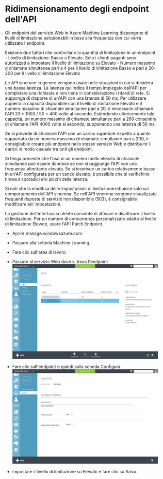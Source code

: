 <properties 
	pageTitle="Ridimensionamento degli endpoint dell'API" 
	description="Ridimensionamento degli endpoint del servizio Web in Azure Machine Learning" 
	services="machine-learning" 
	authors="hiteshmadan" 
	manager="padou" 
	editor=""/>

<tags
	ms.service="machine-learning"
	ms.devlang="multiple"
	ms.topic="article"
	ms.tgt_pltfrm="na"
	ms.workload="tbd" 
	ms.date="02/19/2015"
	ms.author="himad"/>


# Ridimensionamento degli endpoint dell'API

Gli endpoint del servizio Web in Azure Machine Learning dispongono di livelli di limitazione selezionabili in base alla frequenza con cui verrà utilizzato l'endpoint.

Esistono due fattori che controllano la quantità di limitazione in un endpoint - Livello di limitazione: Basso o Elevato. Solo i clienti paganti sono autorizzati a impostare il livello di limitazione su Elevato - Numero massimo d chiamate simultanee pari a 4 per il livello di limitazione Basso e pari a 20-200 per il livello di limitazione Elevato


Le API sincrone in genere vengono usate nelle situazioni in cui si desidera una bassa latenza. La latenza qui indica il tempo impiegato dall'API per completare una richiesta e non tiene in considerazione i ritardi di rete. Si supponga di disporre di un'API con una latenza di 50 ms. Per utilizzare appieno la capacità disponibile con il livello di limitazione Elevato e il numero massimo di chiamate simultanee pari a 20, è necessario chiamare l'API 20 \* 1000 / 50 = 400 volte al secondo. Estendendo ulteriormente tale capacità, un numero massimo di chiamate simultanee pari a 200 consentirà di chiamare l'API 4000 volte al secondo, supponendo una latenza di 50 ms.

Se si prevede di chiamare l'API con un carico superiore rispetto a quanto supportato da un numero massimo di chiamate simultanee pari a 200, è consigliabile creare più endpoint nello stesso servizio Web e distribuire il carico in modo casuale tra tutti gli endpoint.

Si tenga presente che l'uso di un numero molto elevato di chiamate simultanee può essere dannoso se non si raggiunge l'API con una frequenza altrettanto elevata. Se si inserisce un carico relativamente basso in un'API configurata per un carico elevato, è possibile che si verifichino timeout sporadici e/o picchi della latenza.

Si noti che la modifica delle impostazioni di limitazione influisce solo sul comportamento dell'API sincrona. Se nell'API sincrona vengono visualizzate frequenti risposte di servizio non disponibile \(503\), è consigliabile modificare tali impostazioni.

La gestione dell'interfaccia utente consente di attivare e disattivare il livello di limitazione. Per un numero di concorrenza personalizzato adatto al livello di limitazione Elevato, usare l'API Patch Endpoint.

- Aprire manage.windowsazure.com
- Passare alla scheda Machine Learning
- Fare clic sull'area di lavoro.
- Passare al servizio Web dove si trova l'endpoint ![Passare al servizio Web](./media/machine-learning-scaling-endpoints/figure-1.png)

- Fare clic sull'endpoint e quindi sulla scheda Configura ![Passare alla configurazione dell'endpoint](./media/machine-learning-scaling-endpoints/figure-2.png)


- Impostare il livello di limitazione su Elevato e fare clic su Salva.



<!--HONumber=54-->